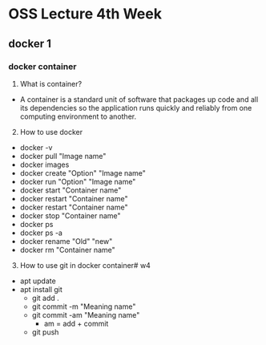 # OSS Lecture 4th Week
## docker 1
### docker container
1. What is container?
* A container is a standard unit of software that packages up code and all its dependencies so the application runs quickly and reliably from one computing environment to another.
2. How to use docker
  * docker -v
  * docker pull "Image name"
  * docker images
  * docker create "Option" "Image name"
  * docker run "Option" "Image name"
  * docker start "Container name"
  * docker restart "Container name"
  * docker restart "Container name"
  * docker stop "Container name"
  * docker ps
  * docker ps -a
  * docker rename "Old" "new"
  * docker rm "Container name"
3. How to use git in docker container# w4
  *  apt update
  * apt install git
    * git add .
    * git commit -m "Meaning name"
    * git commit -am "Meaning name"
      + am = add + commit
    * git push
